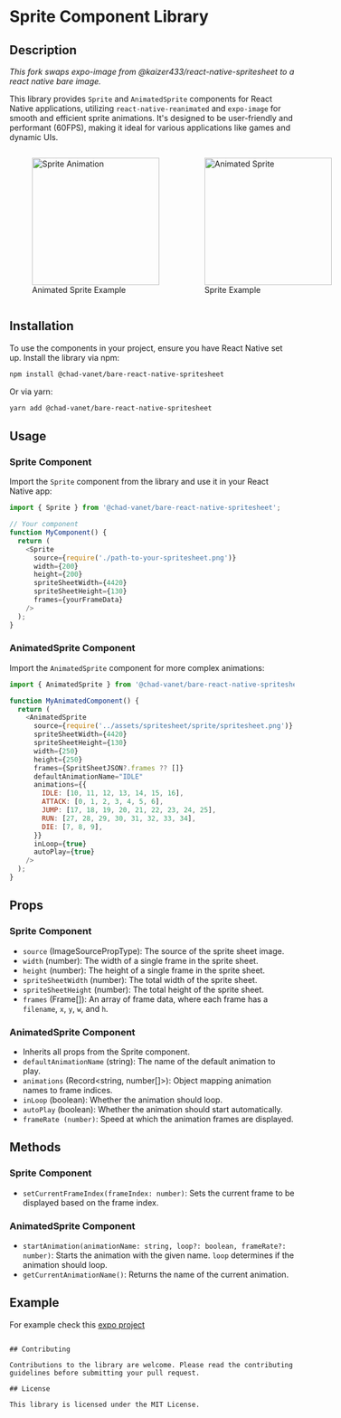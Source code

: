 # Sprite Component Library

## Description

_This fork swaps expo-image from @kaizer433/react-native-spritesheet to a react native bare image._

This library provides `Sprite` and `AnimatedSprite` components for React Native applications, utilizing `react-native-reanimated` and `expo-image` for smooth and efficient sprite animations. It's designed to be user-friendly and performant (60FPS), making it ideal for various applications like games and dynamic UIs.

<div style="display: flex; justify-content: space-around; align-items: center;">
  <figure>
    <img src='https://i.imgur.com/7LKbiQ2.gif' width='225' alt='Sprite Animation'>
    <figcaption>Animated Sprite Example</figcaption>
  </figure>
  
  <figure>
    <img src='https://i.imgur.com/kmste9n.gif' width='225' alt='Animated Sprite'>
    <figcaption>Sprite Example</figcaption>
  </figure>
</div>

## Installation

To use the components in your project, ensure you have React Native set up. Install the library via npm:

```bash
npm install @chad-vanet/bare-react-native-spritesheet
```

Or via yarn:

```bash
yarn add @chad-vanet/bare-react-native-spritesheet
```

## Usage

### Sprite Component

Import the `Sprite` component from the library and use it in your React Native app:

```javascript
import { Sprite } from '@chad-vanet/bare-react-native-spritesheet';

// Your component
function MyComponent() {
  return (
    <Sprite
      source={require('./path-to-your-spritesheet.png')}
      width={200}
      height={200}
      spriteSheetWidth={4420}
      spriteSheetHeight={130}
      frames={yourFrameData}
    />
  );
}
```

### AnimatedSprite Component

Import the `AnimatedSprite` component for more complex animations:

```javascript
import { AnimatedSprite } from '@chad-vanet/bare-react-native-spritesheet';

function MyAnimatedComponent() {
  return (
    <AnimatedSprite
      source={require('../assets/spritesheet/sprite/spritesheet.png')}
      spriteSheetWidth={4420}
      spriteSheetHeight={130}
      width={250}
      height={250}
      frames={SpritSheetJSON?.frames ?? []}
      defaultAnimationName="IDLE"
      animations={{
        IDLE: [10, 11, 12, 13, 14, 15, 16],
        ATTACK: [0, 1, 2, 3, 4, 5, 6],
        JUMP: [17, 18, 19, 20, 21, 22, 23, 24, 25],
        RUN: [27, 28, 29, 30, 31, 32, 33, 34],
        DIE: [7, 8, 9],
      }}
      inLoop={true}
      autoPlay={true}
    />
  );
}
```

## Props

### Sprite Component

- `source` (ImageSourcePropType): The source of the sprite sheet image.
- `width` (number): The width of a single frame in the sprite sheet.
- `height` (number): The height of a single frame in the sprite sheet.
- `spriteSheetWidth` (number): The total width of the sprite sheet.
- `spriteSheetHeight` (number): The total height of the sprite sheet.
- `frames` (Frame[]): An array of frame data, where each frame has a `filename`, `x`, `y`, `w`, and `h`.

### AnimatedSprite Component

- Inherits all props from the Sprite component.
- `defaultAnimationName` (string): The name of the default animation to play.
- `animations` (Record<string, number[]>): Object mapping animation names to frame indices.
- `inLoop` (boolean): Whether the animation should loop.
- `autoPlay` (boolean): Whether the animation should start automatically.
- `frameRate (number)`: Speed at which the animation frames are displayed.

## Methods

### Sprite Component

- `setCurrentFrameIndex(frameIndex: number)`: Sets the current frame to be displayed based on the frame index.

### AnimatedSprite Component

- `startAnimation(animationName: string, loop?: boolean, frameRate?: number)`: Starts the animation with the given name. `loop` determines if the animation should loop.
- `getCurrentAnimationName()`: Returns the name of the current animation.

## Example

For example check this [expo project](https://github.com/kaissaroj/react-native-spritesheet/tree/main/example)

```

## Contributing

Contributions to the library are welcome. Please read the contributing guidelines before submitting your pull request.

## License

This library is licensed under the MIT License.
```
